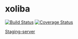 # xoliba

[![Build Status](https://travis-ci.org/xoliba-ai/xoliba.svg?branch=master)](https://travis-ci.org/xoliba-ai/xoliba)
[![Coverage Status](https://coveralls.io/repos/github/xoliba-ai/xoliba/badge.svg?branch=master)](https://coveralls.io/github/xoliba-ai/xoliba?branch=master)

[Staging-server](https://xoliba-staging.herokuapp.com)